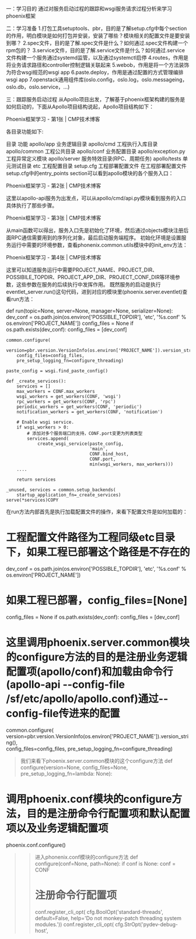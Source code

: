 一：学习目的
通过对服务启动过程的跟踪和wsgi服务请求过程分析来学习phoenix框架

二：学习准备
1.打包工具setuptools、pbr，目的是了解setup.cfg中每个section的作用，明白模块是如何打包并安装，安装了哪些？模块相关的配置文件是要安装到哪？
2.spec文件，目的是了解.spec文件是什么？如何通过.spec文件构建一个rpm包的？
3.service文件，目的是了解.service文件是什么？如何通过.service文件构建一个服务通过systemd监管，以及通过systemctl启停
4.routes，作用是将业务请求路径和controller控制逻辑关联起来
5.webob，作用是将一个方法装饰为符合wsgi规范的wsgi app
6.paste.deploy，作用是通过配置的方式管理编排wsgi app
7.openstack通用组件库(oslo.config，oslo.log，oslo.messageing，oslo.db，oslo.service，...)

三：跟踪服务启动过程
从Apollo项目出发，了解基于phoenix框架构建的服务是如何启动的，下面从Apollo项目结构说起，Apollo项目结构如下：

Phoenix框架学习 - 第1张  | CMP技术博客

各目录功能如下:

目录	功能
apollo/app	业务逻辑目录
apollo/cmd	工程执行入库目录
apollo/common	工程公共目录
apollo/conf	业务配置目录
apollo/exception.py	工程异常定义模块
apollo/server	服务特效目录(RPC、周期任务)
apollo/tests	单元测试目录
etc	工程配置目录
setup.cfg	工程部署配置文件
在工程部署配置文件setup.cfg中的entry_points section可以看到apollo模块的各个服务入口：

Phoenix框架学习 - 第2张  | CMP技术博客

这里以apollo-api服务为出发点，可以从apollo/cmd/api.py模块看到服务的入口具体执行了那些步骤。

Phoenix框架学习 - 第3张  | CMP技术博客

从main函数可以得出，服务入口先是初始化了环境，然后通过objects模块注册后面RPC通信需要用到的序列化对象，最后启动服务端程序。
初始化环境是设置服务运行中需要的环境参数，查看phonenix.common.utils模块中的init_env方法：

Phoenix框架学习 - 第4张  | CMP技术博客

这里可以知道服务运行中需要PROJECT_NAME、PROJECT_DIR、POSSIBILE_TOPDIR、PROJECT_APP_DIR、PROJECT_CONF_DIR等环境参数，这些参数在服务的后续执行中发挥作用。
既然服务的启动是执行eventlet_server.run()这句代码，进到对应的模块里(phoenix.server.eventlet)查看run方法：

def run(topic=None, server=None, manager=None, serializer=None):
    dev_conf = os.path.join(os.environ['POSSIBLE_TOPDIR'],
                            'etc',
                            '%s.conf' % os.environ['PROJECT_NAME'])
    config_files = None
    if os.path.exists(dev_conf):
        config_files = [dev_conf]

    common.configure(
        version=pbr.version.VersionInfo(os.environ['PROJECT_NAME']).version_string(),
        config_files=config_files,
        pre_setup_logging_fn=configure_threading)
    
    paste_config = wsgi.find_paste_config()
    
    def _create_services():
        services = []
        max_workers = CONF.max_workers
        wsgi_workers = get_workers(CONF, 'wsgi')
        rpc_workers = get_workers(CONF, 'rpc')
        periodic_workers = get_workers(CONF, 'periodic')
        notification_workers = get_workers(CONF, 'notification')
    
        # Enable wsgi service.
        if wsgi_workers > 0:
            # 添加对多个服务端口的支持，CONF.port变更为列表类型
            services.append(
                create_wsgi_service(paste_config,
                                    'main',
                                    CONF.bind_host,
                                    CONF.port,
                                    min(wsgi_workers, max_workers)))
        ....
    
        return services
    
    _unused, services = common.setup_backends(
        startup_application_fn=_create_services)
    serve(*services)COPY
在run方法内部首先是执行加载配置文件的操作，来看下配置文件是如何加载的：

# 工程配置文件路径为工程同级etc目录下，如果工程已部署这个路径是不存在的
dev_conf = os.path.join(os.environ['POSSIBLE_TOPDIR'],
                        'etc',
                        '%s.conf' % os.environ['PROJECT_NAME'])

# 如果工程已部署，config_files=[None]
config_files = None
if os.path.exists(dev_conf):
    config_files = [dev_conf]

# 这里调用phoenix.server.common模块的configure方法的目的是注册业务逻辑配置项(apollo/conf)和加载由命令行(apollo-api --config-file /sf/etc/apollo/apollo.conf)通过--config-file传进来的配置
common.configure(
    version=pbr.version.VersionInfo(os.environ['PROJECT_NAME']).version_string(),  
    config_files=config_files,
    pre_setup_logging_fn=configure_threading)

> 我们来看下phoenix.server.common模块的这个configure方法
> def configure(version=None, config_files=None,
>          pre_setup_logging_fn=lambda: None):
# 调用phoenix.conf模块的configure方法，目的是注册命令行配置项和默认配置项以及业务逻辑配置项
phoenix.conf.configure()
>> 进入phonenix.conf模块的configure方法
>> def configure(conf=None, path=None):
>> if conf is None:
>>  conf = CONF
>> # 注册命令行配置项
>> conf.register_cli_opt(
>>  cfg.BoolOpt('standard-threads', default=False,
>>              help='Do not monkey-patch threading system modules.'))
>> conf.register_cli_opt(
>>  cfg.StrOpt('pydev-debug-host',
